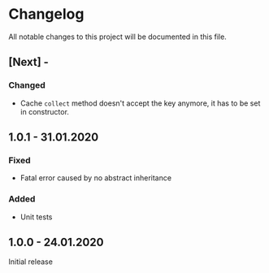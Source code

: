 # Changelog
All notable changes to this project will be documented in this file.

## [Next] -

### Changed
- Cache `collect` method doesn't accept the key anymore, it has to be set in constructor.

## 1.0.1 - 31.01.2020

### Fixed
- Fatal error caused by no abstract inheritance

### Added
- Unit tests

## 1.0.0 - 24.01.2020

Initial release
